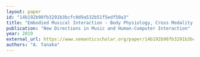 ```yaml
---
layout: paper
id: "14b192b98fb3291b3bcfc0d9a532b51f5edf50a3"
title: "Embodied Musical Interaction - Body Physiology, Cross Modality, And Sonic Experience"
publication: "New Directions in Music and Human-Computer Interaction"
year: 2019
external_url: https://www.semanticscholar.org/paper/14b192b98fb3291b3bcfc0d9a532b51f5edf50a3
authors: "A. Tanaka"
---
```

